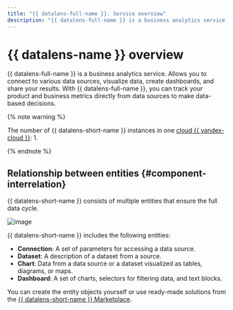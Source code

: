 ```yaml
---
title: "{{ datalens-full-name }}. Service overview"
description: "{{ datalens-full-name }} is a business analytics service. Allows you to connect to various data sources, visualize data, create dashboards, and share your results. This article will help you understand the relationship between entities and the difference between a workbook and collection."
---
```


# {{ datalens-name }} overview

{{ datalens-full-name }} is a business analytics service. Allows you to connect to various data sources, visualize data, create dashboards, and share your results.
With {{ datalens-full-name }}, you can track your product and business metrics directly from data sources to make data-based decisions.


{% note warning %}

The number of {{ datalens-short-name }} instances in one [cloud {{ yandex-cloud }}](../../resource-manager/concepts/resources-hierarchy.md#cloud): 1.

{% endnote %}


## Relationship between entities {#component-interrelation}

{{ datalens-short-name }} consists of multiple entities that ensure the full data cycle.

![image](../../_assets/datalens/concepts/datalens.svg)

{{ datalens-short-name }} includes the following entities:

- **Connection**: A set of parameters for accessing a data source.
- **Dataset**: A description of a dataset from a source.
- **Chart**: Data from a data source or a dataset visualized as tables, diagrams, or maps.
- **Dashboard**: A set of charts, selectors for filtering data, and text blocks.

 You can create the entity objects yourself or use ready-made solutions from the [{{ datalens-short-name }} Marketplace](marketplace.md). 

